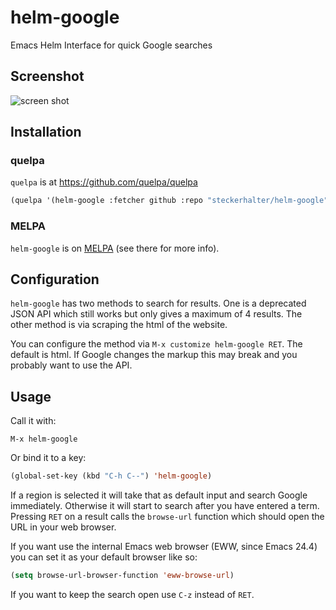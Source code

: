 # helm-google

Emacs Helm Interface for quick Google searches

## Screenshot

![screen shot](./screenshot.png)

## Installation

### quelpa

`quelpa` is at https://github.com/quelpa/quelpa

```lisp
(quelpa '(helm-google :fetcher github :repo "steckerhalter/helm-google"))
```

### MELPA

`helm-google` is on [MELPA](http://melpa.milkbox.net/) (see there for more info).

## Configuration

`helm-google` has two methods to search for results. One is a deprecated JSON API which still works but only gives a maximum of 4 results. The other method is via scraping the html of the website.

You can configure the method via `M-x customize helm-google RET`. The default is html. If Google changes the markup this may break and you probably want to use the API.

## Usage

Call it with:

    M-x helm-google

Or bind it to a key:

```lisp
(global-set-key (kbd "C-h C--") 'helm-google)
```

If a region is selected it will take that as default input and search Google immediately. Otherwise it will start to search after you have entered a term. Pressing `RET` on a result calls the `browse-url` function which should open the URL in your web browser.

If you want use the internal Emacs web browser (EWW, since Emacs 24.4) you can set it as your default browser like so:

```lisp
(setq browse-url-browser-function 'eww-browse-url)
```

If you want to keep the search open use `C-z` instead of `RET`.
